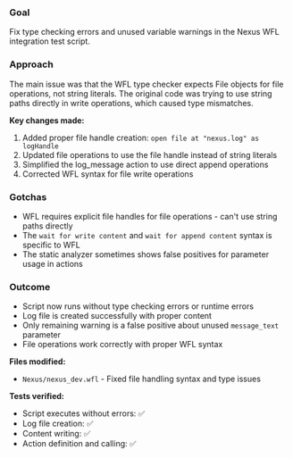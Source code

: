 ### Goal  
Fix type checking errors and unused variable warnings in the Nexus WFL integration test script.

### Approach  
The main issue was that the WFL type checker expects File objects for file operations, not string literals. The original code was trying to use string paths directly in write operations, which caused type mismatches.

**Key changes made:**
1. Added proper file handle creation: `open file at "nexus.log" as logHandle`
2. Updated file operations to use the file handle instead of string literals
3. Simplified the log_message action to use direct append operations
4. Corrected WFL syntax for file write operations

### Gotchas  
- WFL requires explicit file handles for file operations - can't use string paths directly
- The `wait for write content` and `wait for append content` syntax is specific to WFL
- The static analyzer sometimes shows false positives for parameter usage in actions

### Outcome  
- Script now runs without type checking errors or runtime errors
- Log file is created successfully with proper content
- Only remaining warning is a false positive about unused `message_text` parameter
- File operations work correctly with proper WFL syntax

**Files modified:**
- `Nexus/nexus_dev.wfl` - Fixed file handling syntax and type issues

**Tests verified:**
- Script executes without errors: ✅
- Log file creation: ✅  
- Content writing: ✅
- Action definition and calling: ✅
